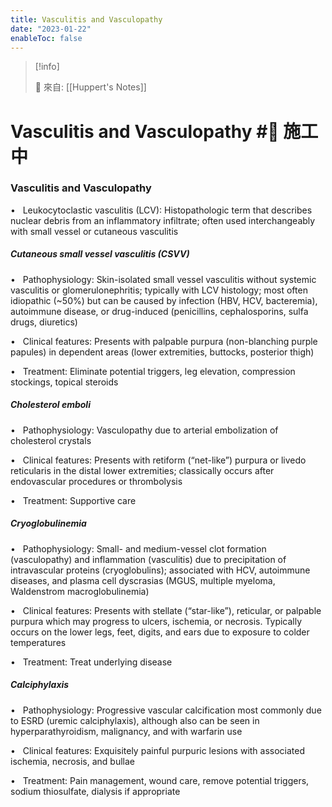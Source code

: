 ```yaml
---
title: Vasculitis and Vasculopathy
date: "2023-01-22"
enableToc: false
---
```


> [!info]
>
> 🌱 來自: [[Huppert's Notes]]

# Vasculitis and Vasculopathy #🚧 施工中

### Vasculitis and Vasculopathy

•   Leukocytoclastic vasculitis (LCV): Histopathologic term that describes nuclear debris from an inflammatory infiltrate; often used interchangeably with small vessel or cutaneous vasculitis

##### Cutaneous small vessel vasculitis (CSVV)

•   Pathophysiology: Skin-isolated small vessel vasculitis without systemic vasculitis or glomerulonephritis; typically with LCV histology; most often idiopathic (~50%) but can be caused by infection (HBV, HCV, bacteremia), autoimmune disease, or drug-induced (penicillins, cephalosporins, sulfa drugs, diuretics)

•   Clinical features: Presents with palpable purpura (non-blanching purple papules) in dependent areas (lower extremities, buttocks, posterior thigh)

•   Treatment: Eliminate potential triggers, leg elevation, compression stockings, topical steroids

##### Cholesterol emboli

•   Pathophysiology: Vasculopathy due to arterial embolization of cholesterol crystals

•   Clinical features: Presents with retiform (“net-like”) purpura or livedo reticularis in the distal lower extremities; classically occurs after endovascular procedures or thrombolysis

•   Treatment: Supportive care

##### Cryoglobulinemia

•   Pathophysiology: Small- and medium-vessel clot formation (vasculopathy) and inflammation (vasculitis) due to precipitation of intravascular proteins (cryoglobulins); associated with HCV, autoimmune diseases, and plasma cell dyscrasias (MGUS, multiple myeloma, Waldenstrom macroglobulinemia)

•   Clinical features: Presents with stellate (“star-like”), reticular, or palpable purpura which may progress to ulcers, ischemia, or necrosis. Typically occurs on the lower legs, feet, digits, and ears due to exposure to colder temperatures

•   Treatment: Treat underlying disease

##### Calciphylaxis

•   Pathophysiology: Progressive vascular calcification most commonly due to ESRD (uremic calciphylaxis), although also can be seen in hyperparathyroidism, malignancy, and with warfarin use

•   Clinical features: Exquisitely painful purpuric lesions with associated ischemia, necrosis, and bullae

•   Treatment: Pain management, wound care, remove potential triggers, sodium thiosulfate, dialysis if appropriate

